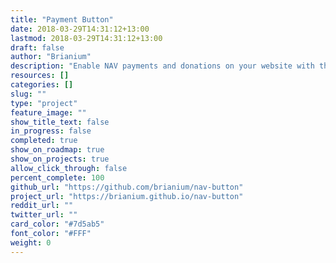 ```yaml
---
title: "Payment Button"
date: 2018-03-29T14:31:12+13:00
lastmod: 2018-03-29T14:31:12+13:00
draft: false
author: "Brianium"
description: "Enable NAV payments and donations on your website with this easy to configure button that comes with a range of configurations and options."
resources: []
categories: []
slug: ""
type: "project"
feature_image: ""
show_title_text: false
in_progress: false
completed: true
show_on_roadmap: true
show_on_projects: true
allow_click_through: false
percent_complete: 100
github_url: "https://github.com/brianium/nav-button"
project_url: "https://brianium.github.io/nav-button"
reddit_url: ""
twitter_url: ""
card_color: "#7d5ab5"
font_color: "#FFF"
weight: 0
---
```

